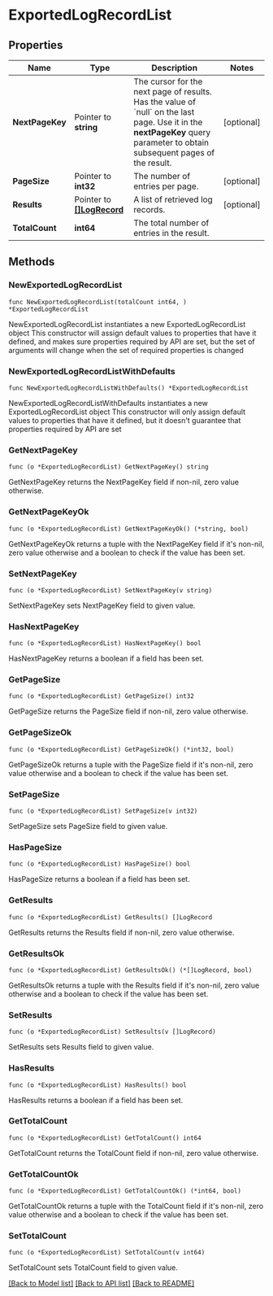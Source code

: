 # ExportedLogRecordList

## Properties

Name | Type | Description | Notes
------------ | ------------- | ------------- | -------------
**NextPageKey** | Pointer to **string** | The cursor for the next page of results. Has the value of &#x60;null&#x60; on the last page.   Use it in the **nextPageKey** query parameter to obtain subsequent pages of the result. | [optional] 
**PageSize** | Pointer to **int32** | The number of entries per page. | [optional] 
**Results** | Pointer to [**[]LogRecord**](LogRecord.md) | A list of retrieved log records. | [optional] 
**TotalCount** | **int64** | The total number of entries in the result. | 

## Methods

### NewExportedLogRecordList

`func NewExportedLogRecordList(totalCount int64, ) *ExportedLogRecordList`

NewExportedLogRecordList instantiates a new ExportedLogRecordList object
This constructor will assign default values to properties that have it defined,
and makes sure properties required by API are set, but the set of arguments
will change when the set of required properties is changed

### NewExportedLogRecordListWithDefaults

`func NewExportedLogRecordListWithDefaults() *ExportedLogRecordList`

NewExportedLogRecordListWithDefaults instantiates a new ExportedLogRecordList object
This constructor will only assign default values to properties that have it defined,
but it doesn't guarantee that properties required by API are set

### GetNextPageKey

`func (o *ExportedLogRecordList) GetNextPageKey() string`

GetNextPageKey returns the NextPageKey field if non-nil, zero value otherwise.

### GetNextPageKeyOk

`func (o *ExportedLogRecordList) GetNextPageKeyOk() (*string, bool)`

GetNextPageKeyOk returns a tuple with the NextPageKey field if it's non-nil, zero value otherwise
and a boolean to check if the value has been set.

### SetNextPageKey

`func (o *ExportedLogRecordList) SetNextPageKey(v string)`

SetNextPageKey sets NextPageKey field to given value.

### HasNextPageKey

`func (o *ExportedLogRecordList) HasNextPageKey() bool`

HasNextPageKey returns a boolean if a field has been set.

### GetPageSize

`func (o *ExportedLogRecordList) GetPageSize() int32`

GetPageSize returns the PageSize field if non-nil, zero value otherwise.

### GetPageSizeOk

`func (o *ExportedLogRecordList) GetPageSizeOk() (*int32, bool)`

GetPageSizeOk returns a tuple with the PageSize field if it's non-nil, zero value otherwise
and a boolean to check if the value has been set.

### SetPageSize

`func (o *ExportedLogRecordList) SetPageSize(v int32)`

SetPageSize sets PageSize field to given value.

### HasPageSize

`func (o *ExportedLogRecordList) HasPageSize() bool`

HasPageSize returns a boolean if a field has been set.

### GetResults

`func (o *ExportedLogRecordList) GetResults() []LogRecord`

GetResults returns the Results field if non-nil, zero value otherwise.

### GetResultsOk

`func (o *ExportedLogRecordList) GetResultsOk() (*[]LogRecord, bool)`

GetResultsOk returns a tuple with the Results field if it's non-nil, zero value otherwise
and a boolean to check if the value has been set.

### SetResults

`func (o *ExportedLogRecordList) SetResults(v []LogRecord)`

SetResults sets Results field to given value.

### HasResults

`func (o *ExportedLogRecordList) HasResults() bool`

HasResults returns a boolean if a field has been set.

### GetTotalCount

`func (o *ExportedLogRecordList) GetTotalCount() int64`

GetTotalCount returns the TotalCount field if non-nil, zero value otherwise.

### GetTotalCountOk

`func (o *ExportedLogRecordList) GetTotalCountOk() (*int64, bool)`

GetTotalCountOk returns a tuple with the TotalCount field if it's non-nil, zero value otherwise
and a boolean to check if the value has been set.

### SetTotalCount

`func (o *ExportedLogRecordList) SetTotalCount(v int64)`

SetTotalCount sets TotalCount field to given value.



[[Back to Model list]](../README.md#documentation-for-models) [[Back to API list]](../README.md#documentation-for-api-endpoints) [[Back to README]](../README.md)


